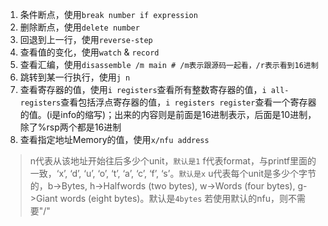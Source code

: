 1. 条件断点，使用`break number if expression`
2. 删除断点，使用`delete number`
3. 回退到上一行，使用`reverse-step`
4. 查看值的变化，使用`watch` & `record `
5. 查看汇编，使用`disassemble /m main # /m表示跟源码一起看，/r表示看到16进制`
6. 跳转到某一行执行，使用`j n`
7. 查看寄存器的值，使用`i registers`查看所有整数寄存器的值，`i all-registers`查看包括浮点寄存器的值，`i registers register`查看一个寄存器的值。(i是info的缩写)；出来的内容则是前面是16进制表示，后面是10进制，除了%rsp两个都是16进制
8. 查看指定地址Memory的值，使用`x/nfu address`
  > n代表从该地址开始往后多少个unit，`默认是1`
  f代表format，与printf里面的一致，‘x’, ‘d’, ‘u’, ‘o’, ‘t’, ‘a’, ‘c’, ‘f’, ‘s’。`默认是x`
  u代表每个unit是多少个字节的，b->Bytes, h->Halfwords (two bytes), w->Words (four bytes), g->Giant words (eight bytes)。默认是`4bytes`
  若使用默认的nfu，则不需要"/"
